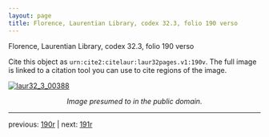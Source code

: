 ```yaml
---
layout: page
title: Florence, Laurentian Library, codex 32.3, folio 190 verso
---
```


Florence, Laurentian Library, codex 32.3, folio 190 verso

Cite this object as `urn:cite2:citelaur:laur32pages.v1:190v`.  The full image is linked to a citation tool you can use to cite regions of the image.

[![laur32_3_00388](http://www.homermultitext.org/iipsrv?IIIF=/project/homer/pyramidal/deepzoom/citelaur/laur32imgs/v1/laur32_3_00388.tif/full/800,/0/default.jpg)](http://www.homermultitext.org/ict2/?urn=urn:cite2:citelaur:laur32imgs.v1:laur32_3_00388) 

<p style="text-align: center; font-style: italic;">Image presumed to in the public domain.</p>

---

previous: [190r](../190r/) | next: [191r](../191r/)
